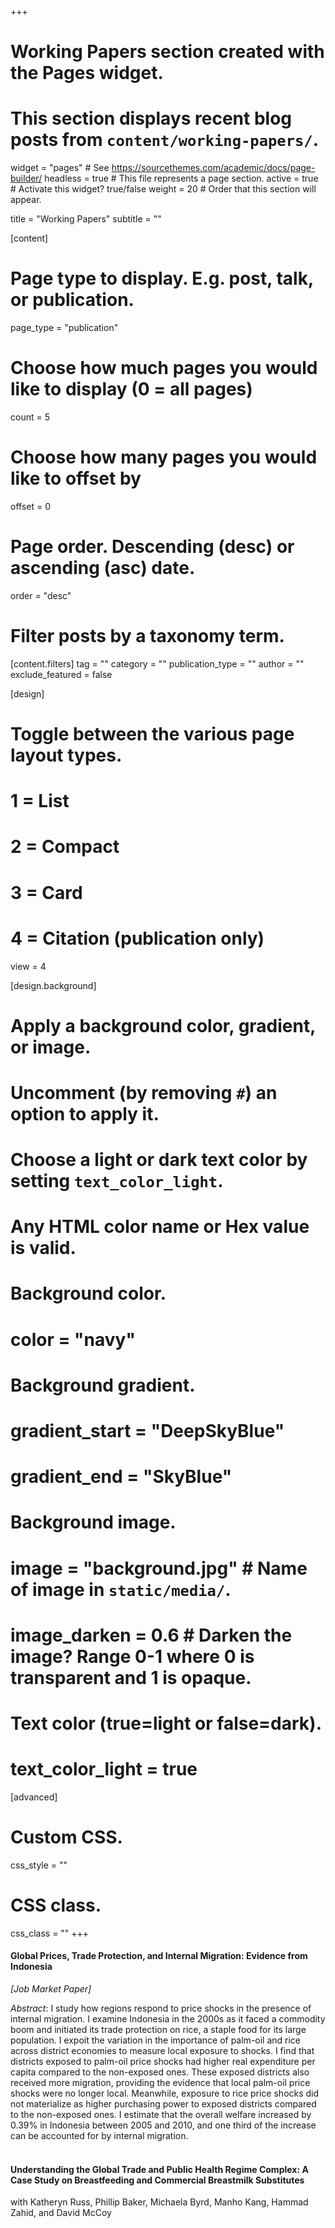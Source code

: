 +++
# Working Papers section created with the Pages widget.
# This section displays recent blog posts from `content/working-papers/`.

widget = "pages"  # See https://sourcethemes.com/academic/docs/page-builder/
headless = true  # This file represents a page section.
active = true  # Activate this widget? true/false
weight = 20  # Order that this section will appear.

title = "Working Papers"
subtitle = ""

[content]
  # Page type to display. E.g. post, talk, or publication.
  page_type = "publication"
  
  # Choose how much pages you would like to display (0 = all pages)
  count = 5
  
  # Choose how many pages you would like to offset by
  offset = 0

  # Page order. Descending (desc) or ascending (asc) date.
  order = "desc"

  # Filter posts by a taxonomy term.
  [content.filters]
    tag = ""
    category = ""
    publication_type = ""
    author = ""
    exclude_featured = false
  
[design]
  # Toggle between the various page layout types.
  #   1 = List
  #   2 = Compact
  #   3 = Card
  #   4 = Citation (publication only)
  view = 4
  
[design.background]
  # Apply a background color, gradient, or image.
  #   Uncomment (by removing `#`) an option to apply it.
  #   Choose a light or dark text color by setting `text_color_light`.
  #   Any HTML color name or Hex value is valid.
    
  # Background color.
  # color = "navy"
  
  # Background gradient.
  # gradient_start = "DeepSkyBlue"
  # gradient_end = "SkyBlue"
  
  # Background image.
  # image = "background.jpg"  # Name of image in `static/media/`.
  # image_darken = 0.6  # Darken the image? Range 0-1 where 0 is transparent and 1 is opaque.

  # Text color (true=light or false=dark).
  # text_color_light = true  
  
[advanced]
 # Custom CSS. 
 css_style = ""
 
 # CSS class.
 css_class = ""
+++
#### **Global Prices, Trade Protection, and Internal Migration: Evidence from Indonesia**
_[Job Market Paper]_

_Abstract_: I study how regions respond to price shocks in the presence of internal migration. I examine Indonesia in the 2000s as it faced a commodity boom and initiated its trade protection on rice, a staple food for its large population. I expoit the variation in the importance of palm-oil and rice across district economies to measure local exposure to shocks. I find that districts exposed to palm-oil price shocks had higher real expenditure per capita compared to the non-exposed ones. These exposed districts also received more migration, providing the evidence that local palm-oil price shocks were no longer local. Meanwhile, exposure to rice price shocks did not materialize as higher purchasing power to exposed districts compared to the non-exposed ones. I estimate that the overall welfare increased by 0.39% in Indonesia between 2005 and 2010, and one third of the increase can be accounted for by internal migration.
<br />
<br />
#### **Understanding the Global Trade and Public Health Regime Complex: A Case Study on Breastfeeding and Commercial Breastmilk Substitutes**
with Katheryn Russ, Phillip Baker, Michaela Byrd, Manho Kang, Hammad Zahid, and David McCoy

